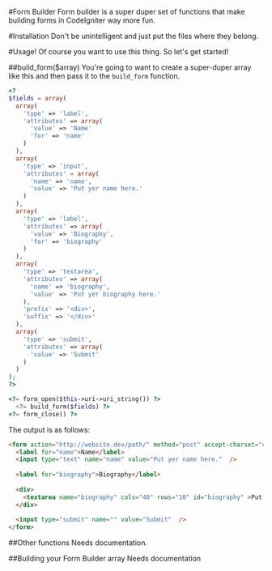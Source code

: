 #Form Builder
Form builder is a super duper set of functions that make building forms in CodeIgniter way more fun.

#Installation
Don't be unintelligent and just put the files where they belong.

#Usage!
Of course you want to use this thing. So let's get started!

##build_form($array)
You're going to want to create a super-duper array like this and then pass it to the `build_form` function.
```php
<?
$fields = array(
  array(
    'type' => 'label',
    'attributes' => array(
      'value' => 'Name'
      'for' => 'name'
    )
  ),
  array(
  	'type' => 'input',
  	'attributes' = array(
  	  'name' => 'name',
  	  'value' => 'Put yer name here.'
  	)
  ),
  array(
    'type' => 'label',
    'attributes' => array(
      'value' => 'Biography',
      'for' => 'biography'
    )
  ),
  array(
    'type' => 'textarea',
    'attributes' => array(
      'name' => 'biography',
      'value' => 'Put yer biography here.'
    ),
    'prefix' => '<div>',
    'suffix' => '</div>'
  ),
  array(
    'type' => 'submit',
    'attributes' => array(
      'value' => 'Submit'
    )
  )
);
?>

<?= form_open($this->uri->uri_string()) ?>
  <?= build_form($fields) ?>
<?= form_close() ?>
```
The output is as follows:
```html
<form action="http://website.dev/path/" method="post" accept-charset="utf-8">
  <label for="name">Name</label>
  <input type="text" name="name" value="Put yer name here."  />
  
  <label for="biography">Biography</label>
  
  <div>
  	<textarea name="biography" cols="40" rows="10" id="biography" >Put yer biography here.</textarea>
  </div>
  
  <input type="submit" name="" value="Submit"  />
</form>
```

##Other functions
Needs documentation.

##Building your Form Builder array
Needs documentation